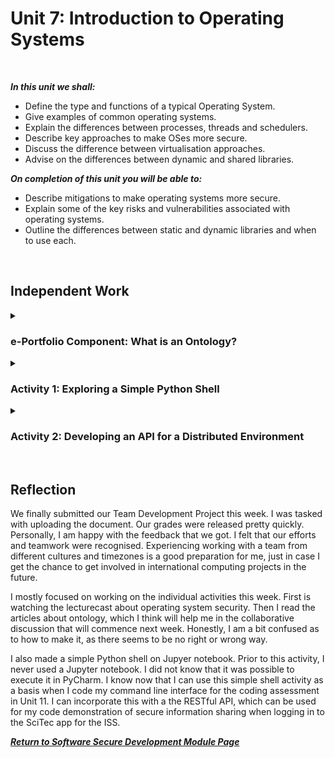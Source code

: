 <!--layout: page
title: "SSDCS Unit 7 "
permalink: /ssdcs_unit7-->

# Unit 7: Introduction to Operating Systems
<br>

_**In this unit we shall:** <br>_

- Define the type and functions of a typical Operating System. <br>
- Give examples of common operating systems.<br>
- Explain the differences between processes, threads and schedulers.<br>
- Describe key approaches to make OSes more secure.<br>
- Discuss the difference between virtualisation approaches.<br>
- Advise on the differences between dynamic and shared libraries.<br>

_**On completion of this unit you will be able to:** <br>_
- Describe mitigations to make operating systems more secure.<br>
- Explain some of the key risks and vulnerabilities associated with operating systems.<br>
- Outline the differences between static and dynamic libraries and when to use each.<br>
<br>

## Independent Work

<details><summary><h3>e-Portfolio Component: What is an Ontology?</h3></summary><br>  
What do you understand about the ontology that has been presented for your reading this week? Could you attempt to define an ontology that would be relevant to the system that you are designing for the summative assessment?
<br>
<img src="images/ssdcs_unit7_ontology1.jpg?raw=true"/>
<img src="images/ssdcs_unit7_ontology2.jpg?raw=true"/>

</details>

<details><summary><h3>Activity 1: Exploring a Simple Python Shell</h3></summary><br>  
In this session, you will create a command shell in Python, and then run it and answer questions about it. You can use your chosen Jupyter Notebook space for your work.<br>
<br>
  
Review the blogs at Praka (2018) and Szabo (n.d.) and then create a CLI/ shell that implements the following:<br>
<br>

- When you enter the command LIST it lists the contents of the current directory<br>
<br>

- The ADD command will add the following two numbers together and provide the result<br>
<br>

- The HELP command provides a list of commands available<Br>
<br>

- The EXIT command exits the shell<br>
<br>

- Add suitable comments to your code and add the program to your e-portfolio. Be prepared to demonstrate it in the seminar session next week.<Br>

<img src="images/ssdcs_unit7_simpleshell1.png?raw=true"/>
<img src="images/ssdcs_unit7_simpleshell2.png?raw=true"/>

<!--Run the shell you have created, try a few commands and then answer the questions below. Be prepared to discuss your answers in the seminar.

What are the two main security vulnerabilities with your shell?
What is one recommendation you would make to increase the security of the shell?
Add a section to your e-portfolio that provides a (pseudo)code example of changes you would make to the shell to improve its security.
Remember to also record your results, ideas and team discussions in your e-portfolio.-->
</details>

<details><summary><h3>Activity 2: Developing an API for a Distributed Environment</h3></summary><br>  
In this session, you will create a RESTful API which can be used to create and delete user records. Responses to the questions should be recorded in your e-portfolio.<br>

Using the Jupyter Notebook workspace, create a file named api.py and copy the following code into it (a copy is provided for upload to Codio/GitHub): You can install Jupyter Notebook on your local machine following these instructions or via the University of Essex Software Hub.<Br>

#source of code: Codeburst
<br>

<img src="images/ssdcs_unit7_apiq1.png?raw=true"/><br>
<img src="images/ssdcs_unit7_api1.png?raw=true"/><br>

<img src="images/ssdcs_unit7_apiq23.png?raw=true"/><br>
<img src="images/ssdcs_unit7_api2.png?raw=true"/>
</details>

<!--## Collaboration
<details><summary><h3>Portfolio Component: 'Exploring the Cyclomatic Complexity’s Relevance Today' Teamwork Discussion</h3></summary>

<img src="images/ssdcs_unit5_discussion1.png?raw=true"/>
</details>

<details><summary><h3>Team Bulwark Meeting 4 Minutes</h3></summary>
<br>
<img src="images/ssdcs_unit5_minutes.png?raw=true"/>
</details>-->
<Br>

## Reflection

We finally submitted our Team Development Project this week. I was tasked with uploading the document. Our grades were released pretty quickly. Personally, I am happy with the feedback that we got. I felt that our efforts and teamwork were recognised. Experiencing working with a team from different cultures and timezones is a good preparation for me, just in case I get the chance to get involved in international computing projects in the future. 

I mostly focused on working on the individual activities this week. First is watching the lecturecast about operating system security. Then I read the articles about ontology, which I think will help me in the collaborative discussion that will commence next week. Honestly, I am a bit confused as to how to make it, as there seems to be no right or wrong way.

I also made a simple Python shell on Jupyer notebook. Prior to this activity, I never used a Jupyter notebook. I did not know that it was possible to execute it in PyCharm. I know now that I can use this simple shell activity as a basis when I code my command line interface for the coding assessment in Unit 11. I can incorporate this with a the RESTful API, which can be used for my code demonstration of secure information sharing when logging in to the SciTec app for the ISS. 


**_[Return to Software Secure Development Module Page](https://patzsantos.github.io/e-portfolio-uoeo/ssdcs_landing)_**
